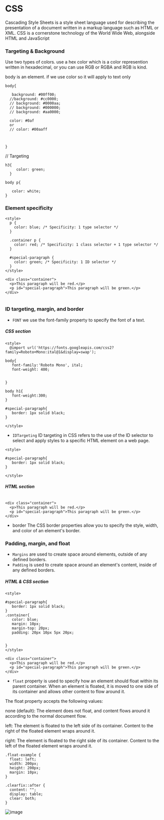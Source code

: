 # CSS
Cascading Style Sheets is a style sheet language used for describing the presentation of a document written in a markup language such as HTML or XML. CSS is a cornerstone technology of the World Wide Web, alongside HTML and JavaScript
 

 ### Targeting & Background
   Use two types of colors. use a hex color which is a color represention written in hexadecimal, or you can use RGB or RGBA and RGB is kind.

body is an element.
if we use color so it will apply to text only

```
body{

   background: #00ff00;
  //background: #cc0000;
  // background: #0000aa;
  // background: #000000;
  // background: #aa0000;
  
  color: #0af 
  or
  // color: #00aaff

  

}
```

// Targeting

```
h3{
     color: green;
  }

body p{

   color: white;
}

 ```

### Element specificity


```
<style>
  p {
    color: blue; /* Specificity: 1 type selector */
  }
  
  .container p {
    color: red; /* Specificity: 1 class selector + 1 type selector */
  }
  
  #special-paragraph {
    color: green; /* Specificity: 1 ID selector */
  }
</style>

<div class="container">
  <p>This paragraph will be red.</p>
  <p id="special-paragraph">This paragraph will be green.</p>
</div>


```

### ID targeting, margin, and border

- `FONT` we use the font-family property to specify the font of a text.


##### CSS section

```
<style>
  @import url('https://fonts.googleapis.com/css2?family=Roboto+Mono:ital@1&display=swap');

body{
   font-family:'Roboto Mono', ital;
   font-weight: 400;


}

body h1{
   font-weight:300;
}

#special-paragraph{
   border: 1px solid black;
}

</style>
```
- `IDTargeting` ID targeting in CSS refers to the use of the ID selector to select and apply styles to a specific HTML element on a web page.
```
<style>

#special-paragraph{
   border: 1px solid black;
}

</style>
```


##### HTML section
```

<div class="container">
  <p>This paragraph will be red.</p>
  <p id="special-paragraph">This paragraph will be green.</p>
</div>

```
- border The CSS border properties allow you to specify the style, width, and color of an element's border.

### Padding, margin, and float

- `Margins` are used to create space around elements, outside of any defined borders.
- `Padding` is used to create space around an element's content, inside of any defined borders.

##### HTML & CSS section
```
<style>

#special-paragraph{
   border: 1px solid black;
}
.container{
   color: blue;
   margin: 10px;
   margin-top: 20px;
   padding: 20px 10px 5px 20px;
   

}
</style>

<div class="container">
  <p>This paragraph will be red.</p>
  <p id="special-paragraph">This paragraph will be green.</p>
</div>
```

- `float` property is used to specify how an element should float within its parent container. When an element is floated, it is moved to one side of its container and allows other content to flow around it.

The float property accepts the following values:

none (default): The element does not float, and content flows around it according to the normal document flow.

left: The element is floated to the left side of its container. Content to the right of the floated element wraps around it.

right: The element is floated to the right side of its container. Content to the left of the floated element wraps around it.
```
.float-example {
  float: left;
  width: 200px;
  height: 200px;
  margin: 10px;
}

.clearfix::after {
  content: "";
  display: table;
  clear: both;
}

```
![image](https://github.com/TrickAndTrack/CSS/assets/73180409/7f0c6037-6b6b-44fb-acd3-b1a6ae6b0f68)
